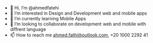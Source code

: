 - 👋 Hi, I’m @ahmedfatehi
- 👀 I’m interested in Design and Development web and mobile apps
- 🌱 I’m currently learning Mobile Apps
- 💞️ I’m looking to collaborate on development web and mobile with diffrent language
- 📫 How to reach me ahmed.fathi@outlook.com, +20 1000 2292 41

<!---
ahmedfatehi/ahmedfatehi is a ✨ special ✨ repository because its `README.md` (this file) appears on your GitHub profile.
You can click the Preview link to take a look at your changes.
--->
